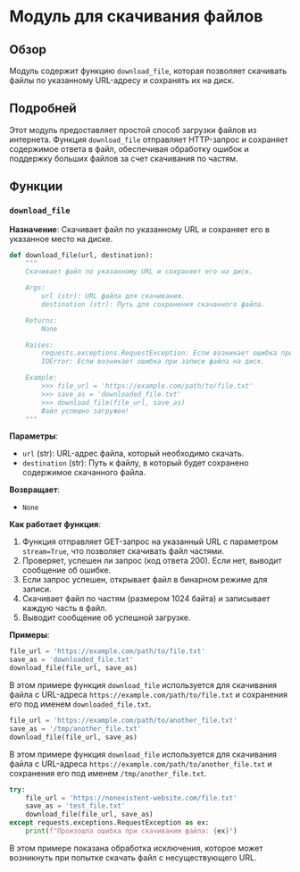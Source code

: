 # Модуль для скачивания файлов

## Обзор

Модуль содержит функцию `download_file`, которая позволяет скачивать файлы по указанному URL-адресу и сохранять их на диск.

## Подробней

Этот модуль предоставляет простой способ загрузки файлов из интернета. Функция `download_file` отправляет HTTP-запрос и сохраняет содержимое ответа в файл, обеспечивая обработку ошибок и поддержку больших файлов за счет скачивания по частям.

## Функции

### `download_file`

**Назначение**: Скачивает файл по указанному URL и сохраняет его в указанное место на диске.

```python
def download_file(url, destination):
    """
    Скачивает файл по указанному URL и сохраняет его на диск.

    Args:
        url (str): URL файла для скачивания.
        destination (str): Путь для сохранения скачанного файла.

    Returns:
        None

    Raises:
        requests.exceptions.RequestException: Если возникает ошибка при выполнении HTTP-запроса.
        IOError: Если возникает ошибка при записи файла на диск.

    Example:
        >>> file_url = 'https://example.com/path/to/file.txt'
        >>> save_as = 'downloaded_file.txt'
        >>> download_file(file_url, save_as)
        Файл успешно загружен!
    """
```

**Параметры**:
- `url` (str): URL-адрес файла, который необходимо скачать.
- `destination` (str): Путь к файлу, в который будет сохранено содержимое скачанного файла.

**Возвращает**:
- `None`

**Как работает функция**:
1. Функция отправляет GET-запрос на указанный URL с параметром `stream=True`, что позволяет скачивать файл частями.
2. Проверяет, успешен ли запрос (код ответа 200). Если нет, выводит сообщение об ошибке.
3. Если запрос успешен, открывает файл в бинарном режиме для записи.
4. Скачивает файл по частям (размером 1024 байта) и записывает каждую часть в файл.
5. Выводит сообщение об успешной загрузке.

**Примеры**:
```python
file_url = 'https://example.com/path/to/file.txt'
save_as = 'downloaded_file.txt'
download_file(file_url, save_as)
```
В этом примере функция `download_file` используется для скачивания файла с URL-адреса `https://example.com/path/to/file.txt` и сохранения его под именем `downloaded_file.txt`.

```python
file_url = 'https://example.com/path/to/another_file.txt'
save_as = '/tmp/another_file.txt'
download_file(file_url, save_as)
```
В этом примере функция `download_file` используется для скачивания файла с URL-адреса `https://example.com/path/to/another_file.txt` и сохранения его под именем `/tmp/another_file.txt`.

```python
try:
    file_url = 'https://nonexistent-website.com/file.txt'
    save_as = 'test_file.txt'
    download_file(file_url, save_as)
except requests.exceptions.RequestException as ex:
    print(f"Произошла ошибка при скачивании файла: {ex}")
```
В этом примере показана обработка исключения, которое может возникнуть при попытке скачать файл с несуществующего URL.